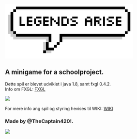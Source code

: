 ![](https://github.com/TheCaptain420/LegendsArise/blob/master/src/assets/textures/LegendsArise.png)  

## A minigame for a schoolproject.  
Dette spil er blevet udviklet i java 1.8, samt fxgl 0.4.2.  
Info om FXGL: [FXGL](https://github.com/AlmasB/FXGL)

  
![](http://clipart-library.com/img1/1670524.png)  

For mere info ang spil og styring hevises til WIKI: [WIKI](https://github.com/TheCaptain420/LegendsArise/wiki)  

  
  
### Made by @TheCaptain420!.  
![](https://img00.deviantart.net/ec89/i/2012/334/a/a/gangplank___oranges_by_foooxft-d5mod8c.jpg)

